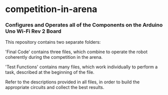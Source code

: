 # competition-in-arena
### Configures and Operates all of the Components on the Arduino Uno Wi-Fi Rev 2 Board

This repository contains two separate folders:

'Final Code' contains three files, which combine to operate the robot coherently during the competition in the arena.

'Test Functions' contains many files, which work individually to perform a task, described at the beginning of the file.

Refer to the descriptions provided in all files, in order to build the appropriate circuits and collect the best results.
